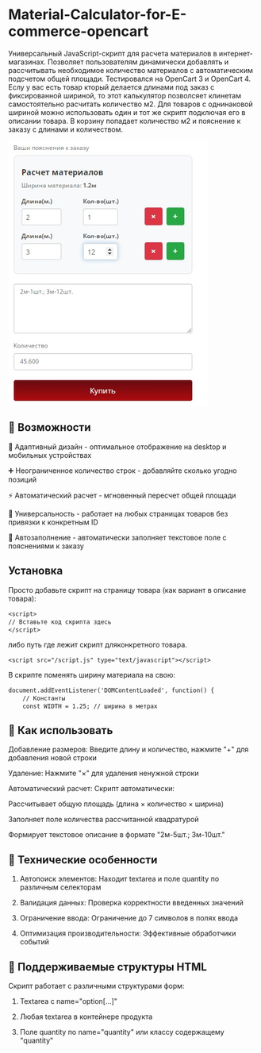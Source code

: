 # Material-Calculator-for-E-commerce-opencart
Универсальный JavaScript-скрипт для расчета материалов в интернет-магазинах. Позволяет пользователям динамически добавлять и рассчитывать необходимое количество материалов с автоматическим подсчетом общей площади. Тестировался на OpenCart 3 и OpenCart 4. Еслу у вас есть товар кторый делается длинами под заказ с фиксированной шириной, то этот калькулятор позволсяет клинетам самостоятельно расчитать количество м2. Для товаров с однинаковой шириной можно использовать один и тот же скрипт подключая его в описании товара. В корзину попадает количество м2 и пояснение к заказу с длинами и количеством.

![Screenshot](Screenshot.jpg) 

## 🚀 Возможности
📱 Адаптивный дизайн - оптимальное отображение на desktop и мобильных устройствах

➕ Неограниченное количество строк - добавляйте сколько угодно позиций

⚡ Автоматический расчет - мгновенный пересчет общей площади

🎯 Универсальность - работает на любых страницах товаров без привязки к конкретным ID

📝 Автозаполнение - автоматически заполняет текстовое поле с пояснениями к заказу

## Установка
Просто добавьте скрипт на страницу товара (как вариант в описание товара):

```
<script>
// Вставьте код скрипта здесь
</script>
```
либо путь где лежит скрипт дляконкретного товара.
```
<script src="/script.js" type="text/javascript"></script>
```
В скрипте поменять ширину материала на свою:
```
document.addEventListener('DOMContentLoaded', function() {
    // Константы
    const WIDTH = 1.25; // ширина в метрах
```
## 📖 Как использовать
Добавление размеров: Введите длину и количество, нажмите "+" для добавления новой строки

Удаление: Нажмите "×" для удаления ненужной строки

Автоматический расчет: Скрипт автоматически:

Рассчитывает общую площадь (длина × количество × ширина)

Заполняет поле количества рассчитанной квадратурой

Формирует текстовое описание в формате "2м-5шт.; 3м-10шт."

## 🔧 Технические особенности
1. Автопоиск элементов: Находит textarea и поле quantity по различным селекторам

2. Валидация данных: Проверка корректности введенных значений

3. Ограничение ввода: Ограничение до 7 символов в полях ввода

4. Оптимизация производительности: Эффективные обработчики событий

## 🎯 Поддерживаемые структуры HTML
Скрипт работает с различными структурами форм:

1. Textarea с name="option[...]"

2. Любая textarea в контейнере продукта

3. Поле quantity по name="quantity" или классу содержащему "quantity"
